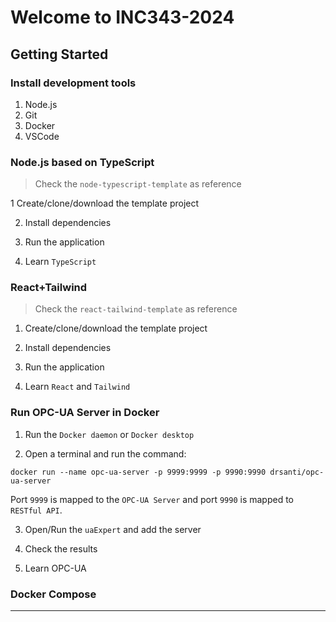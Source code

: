 # Welcome to INC343-2024

## Getting Started

### Install development tools
1) Node.js
2) Git
3) Docker
4) VSCode

### Node.js based on TypeScript
>Check the `node-typescript-template` as reference

1 Create/clone/download the template project

2) Install dependencies

3) Run the application

4) Learn `TypeScript`

### React+Tailwind
>Check the `react-tailwind-template` as reference

1) Create/clone/download the template project

2) Install dependencies

3) Run the application

4) Learn `React` and `Tailwind`

### Run OPC-UA Server in Docker
1) Run the `Docker daemon` or `Docker desktop`

2) Open a terminal and run the command:
```
docker run --name opc-ua-server -p 9999:9999 -p 9990:9990 drsanti/opc-ua-server
```
Port `9999` is mapped to the `OPC-UA Server` and port `9990` is mapped to `RESTful API`.

3) Open/Run the `uaExpert` and add the server

4) Check the results

5) Learn OPC-UA

### Docker Compose


---

